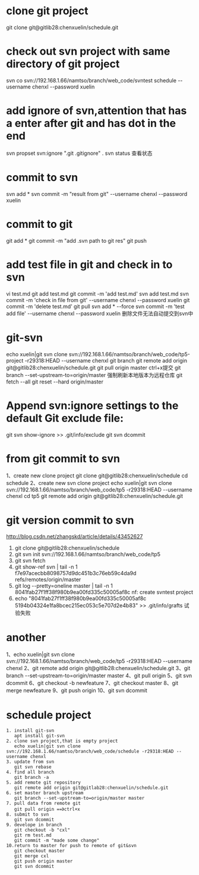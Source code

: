 # clone git project
   git clone git@gitlib28:chenxuelin/schedule.git
# check out svn project with same directory of git project
   svn co svn://192.168.1.66/namtso/branch/web_code/svntest schedule --username chenxl --password xuelin
# add ignore of svn,attention that has a enter after git and has dot in the end
   svn propset svn:ignore ".git
   .gitignore" .
   svn status 查看状态
# commit to svn 
  svn add *
  svn commit -m "result from git"  --username chenxl --password xuelin
# commit to git
   git add * 
   git commit -m "add .svn path to git res"
   git push
# add test file in git and check in to svn
   vi test.md
   git add test.md
   git commit -m 'add test.md'
   svn add test.md 
   svn commit -m 'check in file from git'  --username chenxl --password xuelin
   git commit -m 'delete test.md'
   git pull
   svn add * --force
   svn commit -m 'test add file' --username chenxl --password xuelin
   删除文件无法自动提交到svn中
   
# git-svn
   echo xuelin|git svn clone svn://192.168.1.66/namtso/branch/web_code/tp5-project -r29318:HEAD --username chenxl
   git branch
   git remote add origin git@gitlib28:chenxuelin/schedule.git
   git pull origin master ctrl+x提交
   git branch --set-upstream-to=origin/master
   强制刷新本地版本为远程仓库
   git fetch --all
   git reset --hard origin/master 
   # Append svn:ignore settings to the default Git exclude file:
   git svn show-ignore >> .git/info/exclude
   git svn dcommit
   
# from git commit to svn
   1、create new clone project
   git clone git@gitlib28:chenxuelin/schedule
   cd schedule
   2、create new svn clone project
   echo xuelin|git svn clone svn://192.168.1.66/namtso/branch/web_code/tp5 -r29318:HEAD --username chenxl
   cd tp5
   git remote add origin git@gitlib28:chenxuelin/schedule.git

# git version commit to svn
   http://blog.csdn.net/zhangskd/article/details/43452627
   1. git clone git@gitlib28:chenxuelin/schedule
   2. git svn init svn://192.168.1.66/namtso/branch/web_code/tp5 
   3. git svn fetch
   4. git show-ref svn | tail -n 1
       f7e97acecbb8098757d9dc451b3c76eb59c4da9d refs/remotes/origin/master
   5. git log --pretty=oneline master | tail -n 1 
       8041fab27f1ff38f980b9ea00fd335c50005af8c nf:  create svntest project
   6. echo "8041fab27f1ff38f980b9ea00fd335c50005af8c 5194b04324e1fa8bcec215ec053c5e707d2e4b83" >> .git/info/grafts
   试验失败
   
# another
   1、echo xuelin|git svn clone svn://192.168.1.66/namtso/branch/web_code/tp5 -r29318:HEAD --username chenxl
   2、git remote add origin git@gitlib28:chenxuelin/schedule.git
   3、git branch --set-upstream-to=origin/master master
   4、git pull origin 
   5、git svn dcommit
   6、git checkout -b newfeature
   7、git checkout master
   8、git merge newfeature
   9、git push origin
   10、git svn dcommit
   
 # schedule project
 
    1. install git-svn
       apt install git-svn
    2. clone svn project,that is empty project
       echo xuelin|git svn clone svn://192.168.1.66/namtso/branch/web_code/schedule -r29318:HEAD --username chenxl
    3. update from svn
       git svn rebase
    4. find all branch
       git branch -a
    5. add remote git repository
       git remote add origin git@gitlab28:chenxuelin/schedule.git    
    6. set master branch upstream
       git branch --set-upstream-to=origin/master master
    7. pull data from remote git
       git pull origin ==》ctrl+x
    8. submit to svn
       git svn dcommit
    9. develope in branch 
       git checkout -b "cxl"   
       git rm test.md
       git commit -m "made some change"
    10.return to master for push to remote of git&svn
       git checkout master
       git merge cxl
       git push origin master
       git svn dcommit